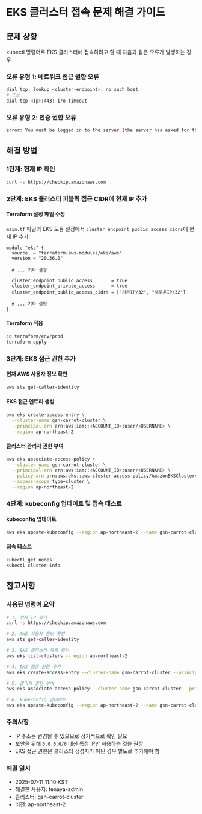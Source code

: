 # EKS 클러스터 접속 문제 해결 가이드

## 문제 상황
kubectl 명령어로 EKS 클러스터에 접속하려고 할 때 다음과 같은 오류가 발생하는 경우

### 오류 유형 1: 네트워크 접근 권한 오류
```bash
dial tcp: lookup <cluster-endpoint>: no such host
# 또는
dial tcp <ip>:443: i/o timeout
```

### 오류 유형 2: 인증 권한 오류
```bash
error: You must be logged in to the server (the server has asked for the client to provide credentials)
```

## 해결 방법

### 1단계: 현재 IP 확인
```bash
curl -s https://checkip.amazonaws.com
```

### 2단계: EKS 클러스터 퍼블릭 접근 CIDR에 현재 IP 추가

#### Terraform 설정 파일 수정
`main.tf` 파일의 EKS 모듈 설정에서 `cluster_endpoint_public_access_cidrs`에 현재 IP 추가:

```hcl
module "eks" {
  source  = "terraform-aws-modules/eks/aws"
  version = "20.36.0"

  # ... 기타 설정

  cluster_endpoint_public_access       = true
  cluster_endpoint_private_access      = true
  cluster_endpoint_public_access_cidrs = ["기존IP/32", "새로운IP/32"]

  # ... 기타 설정
}
```

#### Terraform 적용
```bash
cd terraform/env/prod
terraform apply
```

### 3단계: EKS 접근 권한 추가

#### 현재 AWS 사용자 정보 확인
```bash
aws sts get-caller-identity
```

#### EKS 접근 엔트리 생성
```bash
aws eks create-access-entry \
  --cluster-name gsn-carrot-cluster \
  --principal-arn arn:aws:iam::<ACCOUNT_ID>:user/<USERNAME> \
  --region ap-northeast-2
```

#### 클러스터 관리자 권한 부여
```bash
aws eks associate-access-policy \
  --cluster-name gsn-carrot-cluster \
  --principal-arn arn:aws:iam::<ACCOUNT_ID>:user/<USERNAME> \
  --policy-arn arn:aws:eks::aws:cluster-access-policy/AmazonEKSClusterAdminPolicy \
  --access-scope type=cluster \
  --region ap-northeast-2
```

### 4단계: kubeconfig 업데이트 및 접속 테스트

#### kubeconfig 업데이트
```bash
aws eks update-kubeconfig --region ap-northeast-2 --name gsn-carrot-cluster
```

#### 접속 테스트
```bash
kubectl get nodes
kubectl cluster-info
```

## 참고사항

### 사용된 명령어 요약
```bash
# 1. 현재 IP 확인
curl -s https://checkip.amazonaws.com

# 2. AWS 사용자 정보 확인
aws sts get-caller-identity

# 3. EKS 클러스터 목록 확인
aws eks list-clusters --region ap-northeast-2

# 4. EKS 접근 권한 추가
aws eks create-access-entry --cluster-name gsn-carrot-cluster --principal-arn arn:aws:iam::891377077611:user/tenaya-admin --region ap-northeast-2

# 5. 관리자 권한 부여
aws eks associate-access-policy --cluster-name gsn-carrot-cluster --principal-arn arn:aws:iam::891377077611:user/tenaya-admin --policy-arn arn:aws:eks::aws:cluster-access-policy/AmazonEKSClusterAdminPolicy --access-scope type=cluster --region ap-northeast-2

# 6. kubeconfig 업데이트
aws eks update-kubeconfig --region ap-northeast-2 --name gsn-carrot-cluster
```

### 주의사항
- IP 주소는 변경될 수 있으므로 정기적으로 확인 필요
- 보안을 위해 `0.0.0.0/0` 대신 특정 IP만 허용하는 것을 권장
- EKS 접근 권한은 클러스터 생성자가 아닌 경우 별도로 추가해야 함

### 해결 일시
- 2025-07-11 11:10 KST
- 해결한 사용자: tenaya-admin
- 클러스터: gsn-carrot-cluster
- 리전: ap-northeast-2